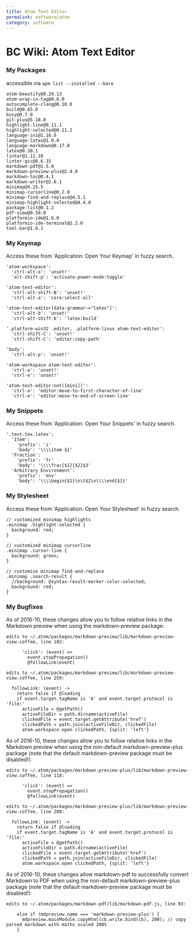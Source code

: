 ```yaml
---
title: Atom Text Editor
permalink: software/atom
category: software
---
```


BC Wiki: Atom Text Editor
=========================

### My Packages

accessible via `apm list --installed --bare`


```
atom-beautify@0.29.13
atom-wrap-in-tag@0.6.0
autocomplete-clang@0.10.0
build@0.65.0
busy@0.7.0
git-plus@5.18.0
highlight-line@0.11.1
highlight-selected@0.11.2
language-ini@1.16.0
language-latex@1.0.0
language-markdown@0.17.0
latex@0.38.1
linter@1.11.18
linter-gcc@0.6.15
markdown-pdf@1.5.0
markdown-preview-plus@2.4.0
markdown-toc@0.4.1
markdown-writer@2.6.1
minimap@4.25.5
minimap-cursorline@0.2.0
minimap-find-and-replace@4.5.1
minimap-highlight-selected@4.4.0
package-list@0.1.2
pdf-view@0.50.0
platformio-ide@1.6.0
platformio-ide-terminal@2.2.0
tool-bar@1.0.1
```

### My Keymap

Access these from 'Application: Open Your Keymap' in fuzzy search.

```
'atom-workspace':
  'ctrl-alt-o': 'unset!'
  'alt-shift-p': 'activate-power-mode:toggle'

'atom-text-editor':
  'ctrl-alt-shift-B': 'unset!'
  'ctrl-alt-a': 'core:select-all'

'atom-text-editor[data-grammar~="latex"]':
  'ctrl-alt-b': 'unset!'
  'ctrl-alt-shift-b': 'latex:build'

'.platform-win32 .editor, .platform-linux atom-text-editor':
  'ctrl-shift-C': 'unset!'
  'ctrl-shift-C': 'editor:copy-path'

'body':
  'ctrl-alt-p': 'unset!'

'atom-workspace atom-text-editor':
  'ctrl-a': 'unset!'
  'ctrl-e': 'unset!'

'atom-text-editor:not([mini])':
  'ctrl-a': 'editor:move-to-first-character-of-line'
  'ctrl-e': 'editor:move-to-end-of-screen-line'
```

### My Snippets

Access these from 'Application: Open Your Snippets' in fuzzy search.

```
'.text.tex.latex':
  'Item':
    'prefix': 'i'
    'body': '\\\\item $1'
  'Fraction':
    'prefix': 'fr'
    'body': '\\\\frac{$1}{$2}$3'
  'Arbitrary Environment':
    'prefix': 'env'
    'body': '\\\\begin{$1}\n\t$2\n\\\\end{$1}'
```

### My Stylesheet

Access these from 'Application: Open Your Stylesheet' in fuzzy search.

```
// customized minimap highlights
.minimap .highlight-selected {
  background: red;
}

// customized minimap cursorline
.minimap .cursor-line {
  background: green;
}

// customize minimap find-and-replace
.minimap .search-result {
  //background: @syntax-result-marker-color-selected;
  background: red;
}
```

### My Bugfixes

As of 2016-10, these changes allow you to follow relative links in the Markdown preview when using the markdown-preview package:

```
edits to ~/.atom/packages/markdown-preview/lib/markdown-preview-view.coffee, line 102:

      'click': (event) =>
        event.stopPropagation()
        @followLink(event)

edits to ~/.atom/packages/markdown-preview/lib/markdown-preview-view.coffee, line 259:

  followLink: (event) ->
    return false if @loading
    if event.target.tagName is 'A' and event.target.protocol is 'file:'
      activeFile = @getPath()
      activeFileDir = path.dirname(activeFile)
      clickedFile = event.target.getAttribute('href')
      clickedPath = path.join(activeFileDir, clickedFile)
      atom.workspace.open clickedPath, {split: 'left'}
```

As of 2016-10, these changes allow you to follow relative links in the Markdown preview when using the non-default markdown-preview-plus package (note that the default markdown-preview package must be disabled!):

```
edits to ~/.atom/packages/markdown-preview-plus/lib/markdown-preview-view.coffee, line 118:

      'click': (event) =>
        event.stopPropagation()
        @followLink(event)

edits to ~/.atom/packages/markdown-preview-plus/lib/markdown-preview-view.coffee, line 288:

  followLink: (event) ->
    return false if @loading
    if event.target.tagName is 'A' and event.target.protocol is 'file:'
      activeFile = @getPath()
      activeFileDir = path.dirname(activeFile)
      clickedFile = event.target.getAttribute('href')
      clickedPath = path.join(activeFileDir, clickedFile)
      atom.workspace.open clickedPath, {split: 'left'}
```

As of 2016-10, these changes allow markdown-pdf to successfully convert Markdown to PDF when using the non-default markdown-preview-plus package (note that the default markdown-preview package must be disabled!):

```
edits to ~/.atom/packages/markdown-pdf/lib/markdown-pdf.js, line 93:

    else if (mdpreview.name === 'markdown-preview-plus') {
      mdpreview.mainModule.copyHtml(cb.write.bind(cb), 200); // copy parsed markdown with maths scaled 200%
    }
```
